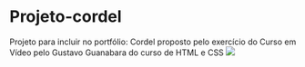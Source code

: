 # Projeto-cordel
 Projeto para incluir no portfólio: Cordel proposto pelo exercício do Curso em Vídeo pelo Gustavo Guanabara do curso de HTML e CSS
<img src="https://imgur.com/YrkP4HV"/>
